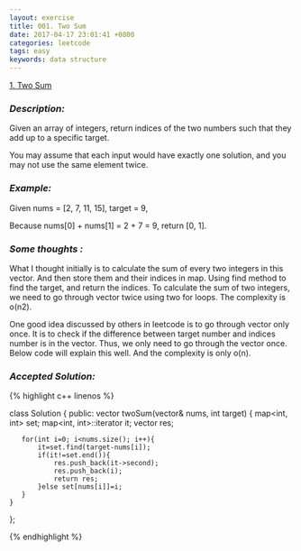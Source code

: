 ```yaml
---
layout: exercise
title: 001. Two Sum
date: 2017-04-17 23:01:41 +0800
categories: leetcode
tags: easy
keywords: data structure
---
```


[1. Two Sum](https://leetcode.com/problems/two-sum/)

### *Description:*

Given an array of integers, return indices of the two numbers such that they add up to a specific target.

You may assume that each input would have exactly one solution, and you may not use the same element twice.



### *Example:*

Given nums = [2, 7, 11, 15], target = 9,

Because nums[0] + nums[1] = 2 + 7 = 9,
return [0, 1].

### *Some thoughts :*

What I thought initially is to calculate the sum of every two integers in this vector. And then store them and their indices in map. Using find method to find the target, and return the indices. To calculate the sum of two integers, we need to go through vector twice using two for loops. The complexity is o(n2).


One good idea discussed by others in leetcode is to go through vector only once. It is to check if the difference between target number and indices number is in the vector. Thus, we only need to go through the vector once. Below code will explain this well.
And the complexity is only o(n).

### *Accepted Solution:*

{% highlight c++ linenos %}

class Solution {
public:
    vector<int> twoSum(vector<int>& nums, int target) {
       map<int, int> set;
       map<int, int>::iterator it;
       vector<int> res;
       
       for(int i=0; i<nums.size(); i++){
           it=set.find(target-nums[i]);
           if(it!=set.end()){
               res.push_back(it->second);
               res.push_back(i);   
               return res;
           }else set[nums[i]]=i;
       }
    }
};


{% endhighlight %}

